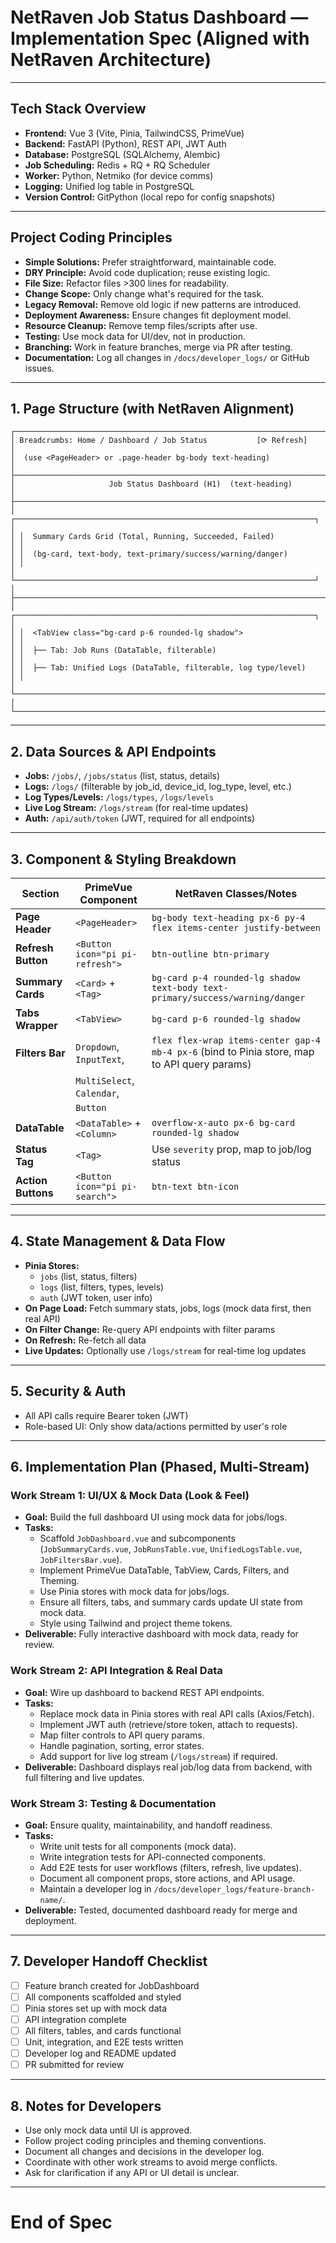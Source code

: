 # NetRaven Job Status Dashboard — Implementation Spec (Aligned with NetRaven Architecture)

---

## Tech Stack Overview

- **Frontend:** Vue 3 (Vite, Pinia, TailwindCSS, PrimeVue)
- **Backend:** FastAPI (Python), REST API, JWT Auth
- **Database:** PostgreSQL (SQLAlchemy, Alembic)
- **Job Scheduling:** Redis + RQ + RQ Scheduler
- **Worker:** Python, Netmiko (for device comms)
- **Logging:** Unified log table in PostgreSQL
- **Version Control:** GitPython (local repo for config snapshots)

---

## Project Coding Principles

- **Simple Solutions:** Prefer straightforward, maintainable code.
- **DRY Principle:** Avoid code duplication; reuse existing logic.
- **File Size:** Refactor files >300 lines for readability.
- **Change Scope:** Only change what's required for the task.
- **Legacy Removal:** Remove old logic if new patterns are introduced.
- **Deployment Awareness:** Ensure changes fit deployment model.
- **Resource Cleanup:** Remove temp files/scripts after use.
- **Testing:** Use mock data for UI/dev, not in production.
- **Branching:** Work in feature branches, merge via PR after testing.
- **Documentation:** Log all changes in `/docs/developer_logs/` or GitHub issues.

---

## 1. Page Structure (with NetRaven Alignment)

```
┌───────────────────────────────────────────────────────────────────────┐
│ Breadcrumbs: Home / Dashboard / Job Status           [⟳ Refresh]    │
│  (use <PageHeader> or .page-header bg-body text-heading)             │
├───────────────────────────────────────────────────────────────────────┤
│                     Job Status Dashboard (H1)  (text-heading)        │
├───────────────────────────────────────────────────────────────────────┤
│ ┌───────────────────────────────────────────────────────────────────┐ │
│ │  Summary Cards Grid (Total, Running, Succeeded, Failed)           │ │
│ │  (bg-card, text-body, text-primary/success/warning/danger)        │ │
│ └───────────────────────────────────────────────────────────────────┘ │
├───────────────────────────────────────────────────────────────────────┤
│ ┌───────────────────────────────────────────────────────────────────┐ │
│ │  <TabView class="bg-card p-6 rounded-lg shadow">                  │ │
│ │  ├── Tab: Job Runs (DataTable, filterable)                        │ │
│ │  ├── Tab: Unified Logs (DataTable, filterable, log type/level)    │ │
│ └───────────────────────────────────────────────────────────────────────┘ │
└───────────────────────────────────────────────────────────────────────┘
```

---

## 2. Data Sources & API Endpoints

- **Jobs:** `/jobs/`, `/jobs/status` (list, status, details)
- **Logs:** `/logs/` (filterable by job_id, device_id, log_type, level, etc.)
- **Log Types/Levels:** `/logs/types`, `/logs/levels`
- **Live Log Stream:** `/logs/stream` (for real-time updates)
- **Auth:** `/api/auth/token` (JWT, required for all endpoints)

---

## 3. Component & Styling Breakdown

| Section            | PrimeVue Component              | NetRaven Classes/Notes                                                                                 |
| ------------------ | ------------------------------- | ------------------------------------------------------------------------------------------------------ |
| **Page Header**    | `<PageHeader>`                  | `bg-body text-heading px-6 py-4 flex items-center justify-between`                                     |
| **Refresh Button** | `<Button icon="pi pi-refresh">` | `btn-outline btn-primary`                                                                              |
| **Summary Cards**  | `<Card>` + `<Tag>`              | `bg-card p-4 rounded-lg shadow text-body text-primary/success/warning/danger`                         |
| **Tabs Wrapper**   | `<TabView>`                     | `bg-card p-6 rounded-lg shadow`                                                                       |
| **Filters Bar**    | `Dropdown`, `InputText`,        | `flex flex-wrap items-center gap-4 mb-4 px-6` (bind to Pinia store, map to API query params)          |
|                    | `MultiSelect`, `Calendar`,      |                                                                                                        |
|                    | `Button`                        |                                                                                                        |
| **DataTable**      | `<DataTable>` + `<Column>`      | `overflow-x-auto px-6 bg-card rounded-lg shadow`                                                      |
| **Status Tag**     | `<Tag>`                         | Use `severity` prop, map to job/log status                                                            |
| **Action Buttons** | `<Button icon="pi pi-search">`  | `btn-text btn-icon`                                                                                    |

---

## 4. State Management & Data Flow

- **Pinia Stores:**
  - `jobs` (list, status, filters)
  - `logs` (list, filters, types, levels)
  - `auth` (JWT token, user info)
- **On Page Load:** Fetch summary stats, jobs, logs (mock data first, then real API)
- **On Filter Change:** Re-query API endpoints with filter params
- **On Refresh:** Re-fetch all data
- **Live Updates:** Optionally use `/logs/stream` for real-time log updates

---

## 5. Security & Auth

- All API calls require Bearer token (JWT)
- Role-based UI: Only show data/actions permitted by user's role

---

## 6. Implementation Plan (Phased, Multi-Stream)

### Work Stream 1: UI/UX & Mock Data (Look & Feel)
- **Goal:** Build the full dashboard UI using mock data for jobs/logs.
- **Tasks:**
  - Scaffold `JobDashboard.vue` and subcomponents (`JobSummaryCards.vue`, `JobRunsTable.vue`, `UnifiedLogsTable.vue`, `JobFiltersBar.vue`).
  - Implement PrimeVue DataTable, TabView, Cards, Filters, and Theming.
  - Use Pinia stores with mock data for jobs/logs.
  - Ensure all filters, tabs, and summary cards update UI state from mock data.
  - Style using Tailwind and project theme tokens.
- **Deliverable:** Fully interactive dashboard with mock data, ready for review.

### Work Stream 2: API Integration & Real Data
- **Goal:** Wire up dashboard to backend REST API endpoints.
- **Tasks:**
  - Replace mock data in Pinia stores with real API calls (Axios/Fetch).
  - Implement JWT auth (retrieve/store token, attach to requests).
  - Map filter controls to API query params.
  - Handle pagination, sorting, error states.
  - Add support for live log stream (`/logs/stream`) if required.
- **Deliverable:** Dashboard displays real job/log data from backend, with full filtering and live updates.

### Work Stream 3: Testing & Documentation
- **Goal:** Ensure quality, maintainability, and handoff readiness.
- **Tasks:**
  - Write unit tests for all components (mock data).
  - Write integration tests for API-connected components.
  - Add E2E tests for user workflows (filters, refresh, live updates).
  - Document all component props, store actions, and API usage.
  - Maintain a developer log in `/docs/developer_logs/feature-branch-name/`.
- **Deliverable:** Tested, documented dashboard ready for merge and deployment.

---

## 7. Developer Handoff Checklist

- [ ] Feature branch created for JobDashboard
- [ ] All components scaffolded and styled
- [ ] Pinia stores set up with mock data
- [ ] API integration complete
- [ ] All filters, tables, and cards functional
- [ ] Unit, integration, and E2E tests written
- [ ] Developer log and README updated
- [ ] PR submitted for review

---

## 8. Notes for Developers

- Use only mock data until UI is approved.
- Follow project coding principles and theming conventions.
- Document all changes and decisions in the developer log.
- Coordinate with other work streams to avoid merge conflicts.
- Ask for clarification if any API or UI detail is unclear.

---

# End of Spec
